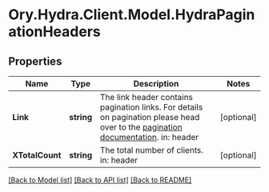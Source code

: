 # Ory.Hydra.Client.Model.HydraPaginationHeaders

## Properties

Name | Type | Description | Notes
------------ | ------------- | ------------- | -------------
**Link** | **string** | The link header contains pagination links.  For details on pagination please head over to the [pagination documentation](https://www.ory.sh/docs/ecosystem/api-design#pagination).  in: header | [optional] 
**XTotalCount** | **string** | The total number of clients.  in: header | [optional] 

[[Back to Model list]](../README.md#documentation-for-models) [[Back to API list]](../README.md#documentation-for-api-endpoints) [[Back to README]](../README.md)

